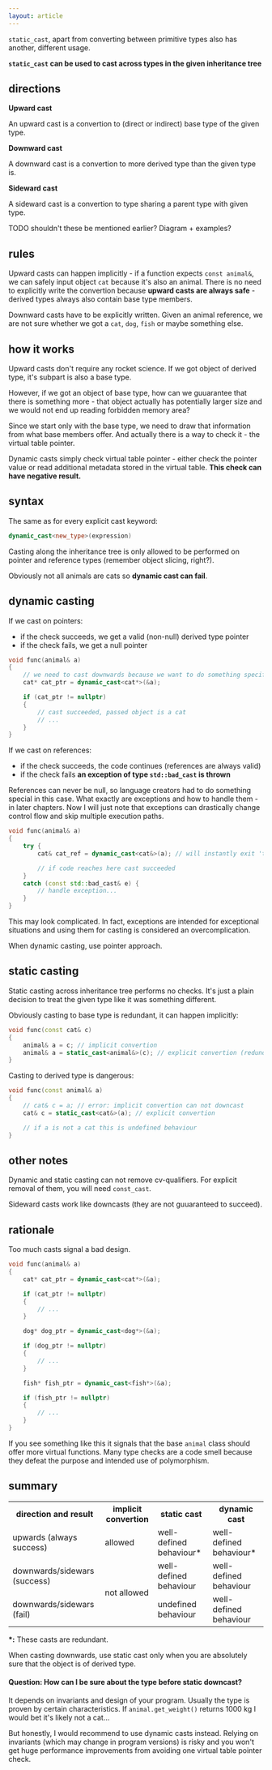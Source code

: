 ```yaml
---
layout: article
---
```


`static_cast`, apart from converting between primitive types also has another, different usage.

**`static_cast` can be used to cast across types in the given inheritance tree**

## directions

**Upward cast**

An upward cast is a convertion to (direct or indirect) base type of the given type.

**Downward cast**

A downward cast is a convertion to more derived type than the given type is.

**Sideward cast**

A sideward cast is a convertion to type sharing a parent type with given type.

TODO shouldn't these be mentioned earlier? Diagram + examples?

## rules

Upward casts can happen implicitly - if a function expects `const animal&`, we can safely input object `cat` because it's also an animal. There is no need to explicitly write the convertion because **upward casts are always safe** - derived types always also contain base type members.

Downward casts have to be explicitly written. Given an animal reference, we are not sure whether we got a `cat`, `dog`, `fish` or maybe something else.

## how it works

Upward casts don't require any rocket science. If we got object of derived type, it's subpart is also a base type.

However, if we got an object of base type, how can we guuarantee that there is something more - that object actually has potentially larger size and we would not end up reading forbidden memory area?

Since we start only with the base type, we need to draw that information from what base members offer. And actually there is a way to check it - the virtual table pointer.

Dynamic casts simply check virtual table pointer - either check the pointer value or read additional metadata stored in the virtual table. **This check can have negative result.**

## syntax

The same as for every explicit cast keyword:

```c++
dynamic_cast<new_type>(expression)
```

Casting along the inheritance tree is only allowed to be performed on pointer and reference types (remember object slicing, right?).

Obviously not all animals are cats so **dynamic cast can fail**.

## dynamic casting

If we cast on pointers:

- if the check succeeds, we get a valid (non-null) derived type pointer
- if the check fails, we get a null pointer

```c++
void func(animal& a)
{
    // we need to cast downwards because we want to do something specific for cats
    cat* cat_ptr = dynamic_cast<cat*>(&a);

    if (cat_ptr != nullptr)
    {
        // cast succeeded, passed object is a cat
        // ...
    }
}
```

If we cast on references:

- if the check succeeds, the code continues (references are always valid)
- if the check fails **an exception of type `std::bad_cast` is thrown**

References can never be null, so language creators had to do something special in this case. What exactly are exceptions and how to handle them - in later chapters. Now I will just note that exceptions can drastically change control flow and skip multiple execution paths.

```c++
void func(animal& a)
{
    try {
        cat& cat_ref = dynamic_cast<cat&>(a); // will instantly exit 'try' block on exception

        // if code reaches here cast succeeded
    }
    catch (const std::bad_cast& e) {
        // handle exception...
    }
}
```

This may look complicated. In fact, exceptions are intended for exceptional situations and using them for casting is considered an overcomplication.

<div class="note pro-tip">
When dynamic casting, use pointer approach.
</div>

## static casting

Static casting across inheritance tree performs no checks. It's just a plain decision to treat the given type like it was something different.

Obviously casting to base type is redundant, it can happen implicitly:

```c++
void func(const cat& c)
{
    animal& a = c; // implicit convertion
    animal& a = static_cast<animal&>(c); // explicit convertion (redundant)
}
```

Casting to derived type is dangerous:

```c++
void func(const animal& a)
{
    // cat& c = a; // error: implicit convertion can not downcast
    cat& c = static_cast<cat&>(a); // explicit convertion

    // if a is not a cat this is undefined behaviour
}
```

## other notes

Dynamic and static casting can not remove cv-qualifiers. For explicit removal of them, you will need `const_cast`.

Sideward casts work like downcasts (they are not guuaranteed to succeed).

## rationale

Too much casts signal a bad design.

```c++
void func(animal& a)
{
    cat* cat_ptr = dynamic_cast<cat*>(&a);

    if (cat_ptr != nullptr)
    {
        // ...
    }

    dog* dog_ptr = dynamic_cast<dog*>(&a);

    if (dog_ptr != nullptr)
    {
        // ...
    }

    fish* fish_ptr = dynamic_cast<fish*>(&a);

    if (fish_ptr != nullptr)
    {
        // ...
    }
}
```

If you see something like this it signals that the base `animal` class should offer more virtual functions. Many type checks are a code smell because they defeat the purpose and intended use of polymorphism.

## summary

<div class="table-responsive">
    <table class="table table-bordered table-dark">
        <tbody>
            <tr>
                <th>direction and result</th>
                <th>implicit convertion</th>
                <th>static cast</th>
                <th>dynamic cast</th>
            </tr>
            <tr>
                <td>upwards (always success)</td>
                <td>allowed</td>
                <td>well-defined behaviour*</td>
                <td>well-defined behaviour*</td>
            </tr>
            <tr class="even">
                <td>downwards/sidewars (success)</td>
                <td rowspan="2">not allowed</td>
                <td>well-defined behaviour</td>
                <td>well-defined behaviour</td>
            </tr>
            <tr>
                <td>downwards/sidewars (fail)</td>
                <td>undefined behaviour</td>
                <td>well-defined behaviour</td>
            </tr>
        </tbody>
    </table>
</div>

**\*:** These casts are redundant. 

<div class="note pro-tip">
When casting downwards, use static cast only when you are absolutely sure that the object is of derived type.
</div>

#### Question: How can I be sure about the type before static downcast?

It depends on invariants and design of your program. Usually the type is proven by certain characteristics. If `animal.get_weight()` returns 1000 kg I would bet it's likely not a cat...

But honestly, I would recommend to use dynamic casts instead. Relying on invariants (which may change in program versions) is risky and you won't get huge performance improvements from avoiding one virtual table pointer check.
